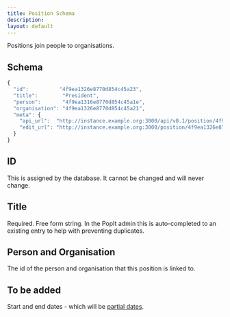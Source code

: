 ```yaml
---
title: Position Schema
description: 
layout: default
---
```


Positions join people to organisations.

## Schema

``` javascript
{
  "id":          "4f9ea1326e8770d854c45a23",
  "title":        "President",
  "person":       "4f9ea1316e8770d854c45a1e",
  "organisation": "4f9ea1326e8770d854c45a21",
  "meta": {
    "api_url":  "http://instance.example.org:3000/api/v0.1/position/4f9ea1326e8770d854c45a23",
    "edit_url": "http://instance.example.org:3000/position/4f9ea1326e8770d854c45a23"
  }
}
```

## ID

This is assigned by the database. It cannot be changed and will never change.

## Title

Required. Free form string. In the PopIt admin this is auto-completed to an existing entry to help with preventing duplicates.

## Person and Organisation

The id of the person and organisation that this position is linked to.

## To be added

Start and end dates - which will be [partial dates](partial-date).

